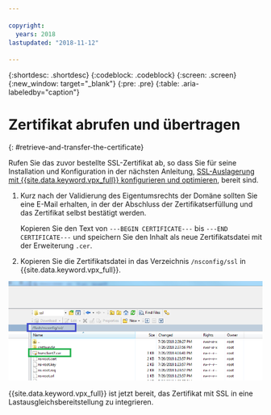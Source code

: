 ```yaml
---

copyright:
  years: 2018
lastupdated: "2018-11-12"

---
```


{:shortdesc: .shortdesc}
{:codeblock: .codeblock}
{:screen: .screen}
{:new_window: target="_blank"}
{:pre: .pre}
{:table: .aria-labeledby="caption"}

# Zertifikat abrufen und übertragen
{: #retrieve-and-transfer-the-certificate}

Rufen Sie das zuvor bestellte SSL-Zertifikat ab, so dass Sie für seine Installation und Konfiguration in der nächsten Anleitung, [SSL-Auslagerung mit {{site.data.keyword.vpx_full}} konfigurieren und optimieren](/docs/infrastructure/citrix-netscaler-vpx?topic=citrix-netscaler-vpx-configuring-and-tuning-ssl-offload-with-citrix-netscaler-vpx), bereit sind.

1. Kurz nach der Validierung des Eigentumsrechts der Domäne sollten Sie eine E-Mail erhalten, in der der Abschluss der Zertifikatserfüllung und das Zertifikat selbst bestätigt werden.

	Kopieren Sie den Text von `---BEGIN CERTIFICATE---` bis `---END CERTIFICATE---` und speichern Sie den Inhalt als neue Zertifikatsdatei mit der Erweiterung `.cer`.

2. Kopieren Sie die Zertifikatsdatei in das Verzeichnis `/nsconfig/ssl` in {{site.data.keyword.vpx_full}}.

<img src="images/11-transfer-certificate.png" alt="Zeichnung" style="width: 600px;"/>

{{site.data.keyword.vpx_full}} ist jetzt bereit, das Zertifikat mit SSL in eine Lastausgleichsbereitstellung zu integrieren.
